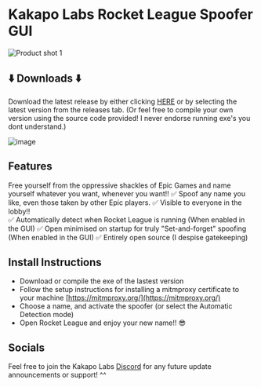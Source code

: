 # Kakapo Labs Rocket League Spoofer GUI
![Product shot 1](https://github.com/user-attachments/assets/b9074c7d-6f52-4379-af97-0ea6b3e288eb)

## ⬇️ Downloads ⬇️
Download the latest release by either clicking [HERE](https://github.com/Kakapo-Labs/RL-Spoofer-GUI/releases) or by selecting the latest version from the releases tab.
(Or feel free to compile your own version using the source code provided! I never endorse running exe's you dont understand.)  

![image](https://github.com/user-attachments/assets/f60812b7-7a6f-4e58-995e-63e71c8fd5c5)

## Features
Free yourself from the oppressive shackles of Epic Games and name yourself whatever you want, whenever you want!!
✅ Spoof any name you like, even those taken by other Epic players.
✅ Visible to everyone in the lobby!!  
✅ Automatically detect when Rocket League is running (When enabled in the GUI)
✅ Open minimised on startup for truly "Set-and-forget" spoofing (When enabled in the GUI)
✅ Entirely open source (I despise gatekeeping)

## Install Instructions
* Download or compile the exe of the lastest version
* Follow the setup instructions for installing a mitmproxy certificate to your machine [https://mitmproxy.org/](https://mitmproxy.org/)
* Choose a name, and activate the spoofer (or select the Automatic Detection mode)
* Open Rocket League and enjoy your new name!! 😎


## Socials
Feel free to join the Kakapo Labs [Discord](https://discord.gg/hXAVPfYHUN) for any future update announcements or support! ^^
